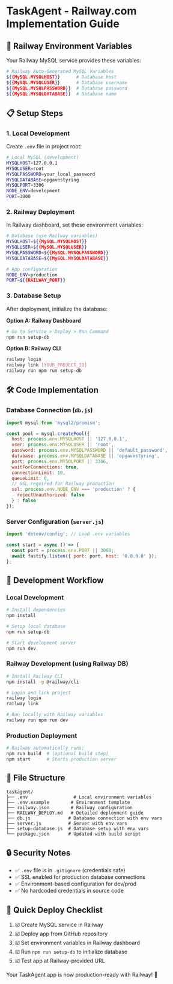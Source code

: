 # TaskAgent - Railway.com Implementation Guide

## 🚀 Railway Environment Variables

Your Railway MySQL service provides these variables:

```bash
# Railway Auto-Generated MySQL Variables
${{MySQL.MYSQLHOST}}      # Database host
${{MySQL.MYSQLUSER}}      # Database username  
${{MySQL.MYSQLPASSWORD}}  # Database password
${{MySQL.MYSQLDATABASE}}  # Database name
```

## 📋 Setup Steps

### 1. Local Development

Create `.env` file in project root:
```bash
# Local MySQL (development)
MYSQLHOST=127.0.0.1
MYSQLUSER=root  
MYSQLPASSWORD=your_local_password
MYSQLDATABASE=opgavestyring
MYSQLPORT=3306
NODE_ENV=development
PORT=3000
```

### 2. Railway Deployment

In Railway dashboard, set these environment variables:

```bash
# Database (use Railway variables)
MYSQLHOST=${{MySQL.MYSQLHOST}}
MYSQLUSER=${{MySQL.MYSQLUSER}}
MYSQLPASSWORD=${{MySQL.MYSQLPASSWORD}}
MYSQLDATABASE=${{MySQL.MYSQLDATABASE}}

# App configuration
NODE_ENV=production
PORT=${{RAILWAY_PORT}}
```

### 3. Database Setup

After deployment, initialize the database:

**Option A: Railway Dashboard**
```bash
# Go to Service > Deploy > Run Command
npm run setup-db
```

**Option B: Railway CLI**
```bash
railway login
railway link [YOUR_PROJECT_ID]  
railway run npm run setup-db
```

## 🛠️ Code Implementation

### Database Connection (`db.js`)
```javascript
import mysql from 'mysql2/promise';

const pool = mysql.createPool({
  host: process.env.MYSQLHOST || '127.0.0.1',
  user: process.env.MYSQLUSER || 'root',
  password: process.env.MYSQLPASSWORD || 'default_password',
  database: process.env.MYSQLDATABASE || 'opgavestyring',
  port: process.env.MYSQLPORT || 3306,
  waitForConnections: true,
  connectionLimit: 10,
  queueLimit: 0,
  // SSL required for Railway production
  ssl: process.env.NODE_ENV === 'production' ? {
    rejectUnauthorized: false
  } : false
});
```

### Server Configuration (`server.js`)  
```javascript
import 'dotenv/config'; // Load .env variables

const start = async () => {
  const port = process.env.PORT || 3000;
  await fastify.listen({ port: port, host: '0.0.0.0' });
};
```

## 🔧 Development Workflow

### Local Development
```bash
# Install dependencies
npm install

# Setup local database  
npm run setup-db

# Start development server
npm run dev
```

### Railway Development (using Railway DB)
```bash
# Install Railway CLI
npm install -g @railway/cli

# Login and link project
railway login
railway link

# Run locally with Railway variables
railway run npm run dev
```

### Production Deployment
```bash
# Railway automatically runs:
npm run build  # (optional build step)
npm start      # Starts production server
```

## 📁 File Structure

```
taskagent/
├── .env                 # Local environment variables
├── .env.example        # Environment template  
├── railway.json        # Railway configuration
├── RAILWAY_DEPLOY.md   # Detailed deployment guide
├── db.js              # Database connection with env vars
├── server.js          # Server with env vars
├── setup-database.js  # Database setup with env vars
└── package.json       # Updated with build script
```

## 🔒 Security Notes

- ✅ `.env` file is in `.gitignore` (credentials safe)
- ✅ SSL enabled for production database connections  
- ✅ Environment-based configuration for dev/prod
- ✅ No hardcoded credentials in source code

## 🚦 Quick Deploy Checklist

1. ☑️ Create MySQL service in Railway
2. ☑️ Deploy app from GitHub repository  
3. ☑️ Set environment variables in Railway dashboard
4. ☑️ Run `npm run setup-db` to initialize database
5. ☑️ Test app at Railway-provided URL

Your TaskAgent app is now production-ready with Railway! 🎉